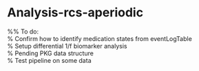 # Analysis-rcs-aperiodic  

%% To do:  
% Confirm how to identify medication states from eventLogTable  
% Setup differential 1/f biomarker analysis  
% Pending PKG data structure  
% Test pipeline on some data  
